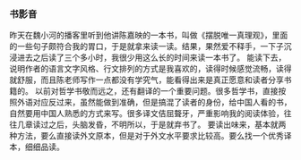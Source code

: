 ### 书影音
昨天在魏小河的播客里听到他讲陈嘉映的一本书，叫做《摆脱唯一真理观》，里面的一些句子颇符合我的胃口，于是就拿来读一读。结果，果然爱不释手，一下子沉浸进去之后读了三个多小时，我很少用这么长的时间来读一本书了。
能读下去，说明作者的语言文字风格、行文排列的方式是我喜欢的，读得时候感觉流畅，读得就舒服，而且陈老师写作一点都没有学究气，能看得出来是真正愿意和读者分享书籍的。
以前对哲学书敬而远之，还有翻译的一个重要问题。很多哲学书，直接按照外语对应反过来，虽然能做到准确，但是搞混了读者的身份，给中国人看的书，自然要用中国人熟悉的方式来写。很多译文佶屈聱牙，严重影响我的阅读体验，往往几章读过之后，头脑发昏，不明所以，于是就弃书了。
要读出味来，基本就两种方法，要么直接读外文原本，但是对于外文水平要求比较高。要么找一个优秀译本，细细品读。